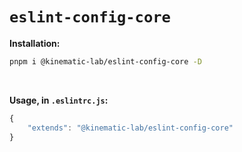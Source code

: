 # `eslint-config-core`

**Installation:**

```bash
pnpm i @kinematic-lab/eslint-config-core -D
```

<br />

**Usage, in `.eslintrc.js`:**

```javascript
{
	"extends": "@kinematic-lab/eslint-config-core"
}
```

